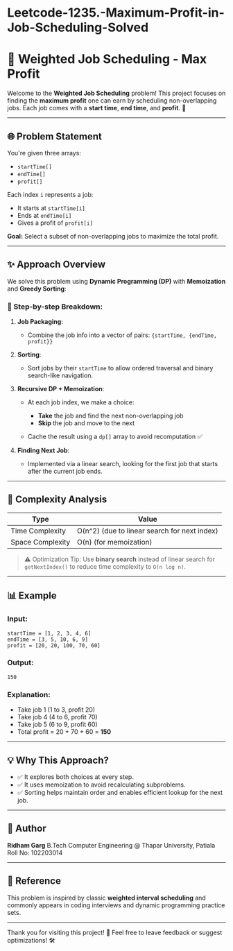 # Leetcode-1235.-Maximum-Profit-in-Job-Scheduling-Solved
# 📅 Weighted Job Scheduling - Max Profit

Welcome to the **Weighted Job Scheduling** problem! This project focuses on finding the **maximum profit** one can earn by scheduling non-overlapping jobs. Each job comes with a **start time**, **end time**, and **profit**. 🌟

---

## 🌐 Problem Statement

You're given three arrays:

* `startTime[]`
* `endTime[]`
* `profit[]`

Each index `i` represents a job:

* It starts at `startTime[i]`
* Ends at `endTime[i]`
* Gives a profit of `profit[i]`

**Goal:** Select a subset of non-overlapping jobs to maximize the total profit.

---

## ✨ Approach Overview

We solve this problem using **Dynamic Programming (DP)** with **Memoization** and **Greedy Sorting**:

### 🔄 Step-by-step Breakdown:

1. **Job Packaging**:

   * Combine the job info into a vector of pairs: `{startTime, {endTime, profit}}`

2. **Sorting**:

   * Sort jobs by their `startTime` to allow ordered traversal and binary search-like navigation.

3. **Recursive DP + Memoization**:

   * At each job index, we make a choice:

     * **Take** the job and find the next non-overlapping job
     * **Skip** the job and move to the next
   * Cache the result using a `dp[]` array to avoid recomputation ✅

4. **Finding Next Job**:

   * Implemented via a linear search, looking for the first job that starts after the current job ends.

---

## 🔢 Complexity Analysis

| Type             | Value                                        |
| ---------------- | -------------------------------------------- |
| Time Complexity  | O(n^2) (due to linear search for next index) |
| Space Complexity | O(n) (for memoization)                       |

> ⚠️ Optimization Tip: Use **binary search** instead of linear search for `getNextIndex()` to reduce time complexity to `O(n log n)`.

---

## 📊 Example

### Input:

```
startTime = [1, 2, 3, 4, 6]
endTime = [3, 5, 10, 6, 9]
profit = [20, 20, 100, 70, 60]
```

### Output:

```
150
```

### Explanation:

* Take job 1 (1 to 3, profit 20)
* Take job 4 (4 to 6, profit 70)
* Take job 5 (6 to 9, profit 60)
* Total profit = 20 + 70 + 60 = **150**

---

## 💡 Why This Approach?

* ✅ It explores both choices at every step.
* ✅ It uses memoization to avoid recalculating subproblems.
* ✅ Sorting helps maintain order and enables efficient lookup for the next job.

---

## 👤 Author

**Ridham Garg**
B.Tech Computer Engineering @ Thapar University, Patiala
Roll No: 102203014

---

## 📖 Reference

This problem is inspired by classic **weighted interval scheduling** and commonly appears in coding interviews and dynamic programming practice sets.

---

Thank you for visiting this project! 🙏
Feel free to leave feedback or suggest optimizations! 🛠️
